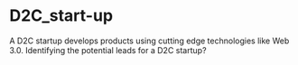 # D2C_start-up
A D2C startup develops products using cutting edge technologies like Web 3.0. Identifying the potential leads for a D2C startup?
